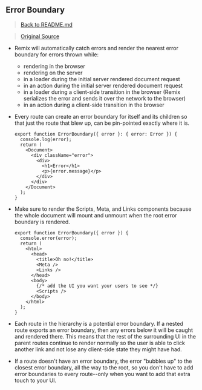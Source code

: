 ## Error Boundary

> [Back to README.md](../README.md)

> [Original Source](https://remix.run/docs/en/v1/guides/errors)

- Remix will automatically catch errors and render the nearest error boundary for errors thrown while:

  - rendering in the browser
  - rendering on the server
  - in a loader during the initial server rendered document request
  - in an action during the initial server rendered document request
  - in a loader during a client-side transition in the browser (Remix serializes the error and sends it over the network to the browser)
  - in an action during a client-side transition in the browser

- Every route can create an error boundary for itself and its children so that just the route that blew up, can be pin-pointed exactly where it is.

  ```tsx
  export function ErrorBoundary({ error }: { error: Error }) {
    console.log(error);
    return (
      <Document>
        <div className="error">
          <div>
            <h1>Error</h1>
            <p>{error.message}</p>
          </div>
        </div>
      </Document>
    );
  }
  ```

- Make sure to render the Scripts, Meta, and Links components because the whole document will mount and unmount when the root error boundary is rendered.

  ```tsx
  export function ErrorBoundary({ error }) {
    console.error(error);
    return (
      <html>
        <head>
          <title>Oh no!</title>
          <Meta />
          <Links />
        </head>
        <body>
          {/* add the UI you want your users to see */}
          <Scripts />
        </body>
      </html>
    );
  }
  ```

- Each route in the hierarchy is a potential error boundary. If a nested route exports an error boundary, then any errors below it will be caught and rendered there. This means that the rest of the surrounding UI in the parent routes continue to render normally so the user is able to click another link and not lose any client-side state they might have had.

- If a route doesn't have an error boundary, the error "bubbles up" to the closest error boundary, all the way to the root, so you don't have to add error boundaries to every route--only when you want to add that extra touch to your UI.
